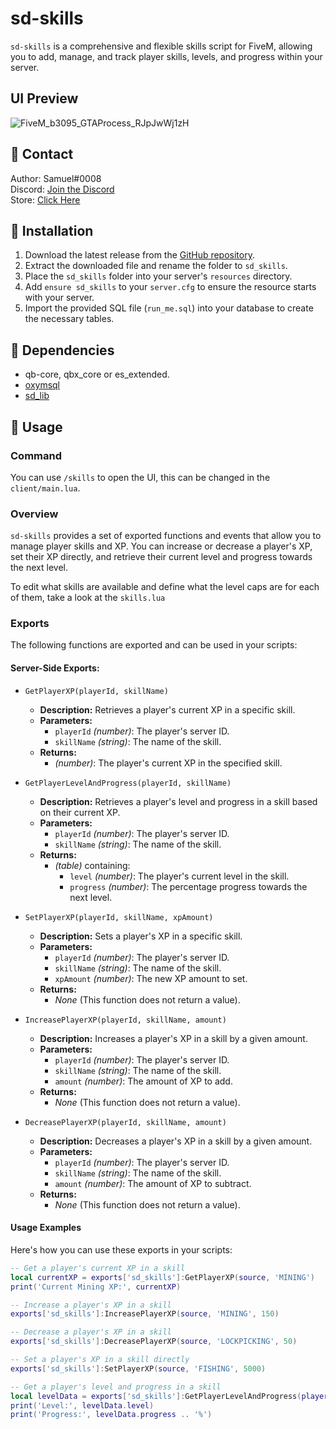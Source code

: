 # sd-skills

`sd-skills` is a comprehensive and flexible skills script for FiveM, allowing you to add, manage, and track player skills, levels, and progress within your server.

## UI Preview
![FiveM_b3095_GTAProcess_RJpJwWj1zH](https://github.com/user-attachments/assets/5ff71723-10f7-45c2-bf42-099ca2b5834f)



## 🔔 Contact

Author: Samuel#0008  
Discord: [Join the Discord](https://discord.gg/FzPehMQaBQ)  
Store: [Click Here](https://fivem.samueldev.shop)

## 💾 Installation

1. Download the latest release from the [GitHub repository](https://github.com/Samuels-Development/sd_skills/releases).
2. Extract the downloaded file and rename the folder to `sd_skills`.
3. Place the `sd_skills` folder into your server's `resources` directory.
4. Add `ensure sd_skills` to your `server.cfg` to ensure the resource starts with your server.
5. Import the provided SQL file (`run_me.sql`) into your database to create the necessary tables.


## 📖 Dependencies
- qb-core, qbx_core or es_extended.
- [oxymsql](https://github.com/overextended/oxmysql) 
- [sd_lib](https://github.com/Samuels-Development/sd_lib/releases)

## 📖 Usage

### Command
You can use `/skills` to open the UI, this can be changed in the `client/main.lua`.

### Overview

`sd-skills` provides a set of exported functions and events that allow you to manage player skills and XP. You can increase or decrease a player's XP, set their XP directly, and retrieve their current level and progress towards the next level.

To edit what skills are available and define what the level caps are for each of them, take a look at the `skills.lua`

### Exports

The following functions are exported and can be used in your scripts:

#### **Server-Side Exports:**


 - `GetPlayerXP(playerId, skillName)`
    - **Description:** Retrieves a player's current XP in a specific skill.
    - **Parameters:**
      - `playerId` *(number)*: The player's server ID.
      - `skillName` *(string)*: The name of the skill.
    - **Returns:**
      - *(number)*: The player's current XP in the specified skill.

  - `GetPlayerLevelAndProgress(playerId, skillName)`
    - **Description:** Retrieves a player's level and progress in a skill based on their current XP.
    - **Parameters:**
      - `playerId` *(number)*: The player's server ID.
      - `skillName` *(string)*: The name of the skill.
    - **Returns:**
      - *(table)* containing:
        - `level` *(number)*: The player's current level in the skill.
        - `progress` *(number)*: The percentage progress towards the next level.

  - `SetPlayerXP(playerId, skillName, xpAmount)`
    - **Description:** Sets a player's XP in a specific skill.
    - **Parameters:**
      - `playerId` *(number)*: The player's server ID.
      - `skillName` *(string)*: The name of the skill.
      - `xpAmount` *(number)*: The new XP amount to set.
    - **Returns:**
      - *None* (This function does not return a value).

  - `IncreasePlayerXP(playerId, skillName, amount)`
    - **Description:** Increases a player's XP in a skill by a given amount.
    - **Parameters:**
      - `playerId` *(number)*: The player's server ID.
      - `skillName` *(string)*: The name of the skill.
      - `amount` *(number)*: The amount of XP to add.
    - **Returns:**
      - *None* (This function does not return a value).

  - `DecreasePlayerXP(playerId, skillName, amount)`
    - **Description:** Decreases a player's XP in a skill by a given amount.
    - **Parameters:**
      - `playerId` *(number)*: The player's server ID.
      - `skillName` *(string)*: The name of the skill.
      - `amount` *(number)*: The amount of XP to subtract.
    - **Returns:**
      - *None* (This function does not return a value).


#### Usage Examples

Here's how you can use these exports in your scripts:

```lua
-- Get a player's current XP in a skill
local currentXP = exports['sd_skills']:GetPlayerXP(source, 'MINING')
print('Current Mining XP:', currentXP)

-- Increase a player's XP in a skill
exports['sd_skills']:IncreasePlayerXP(source, 'MINING', 150)

-- Decrease a player's XP in a skill
exports['sd_skills']:DecreasePlayerXP(source, 'LOCKPICKING', 50)

-- Set a player's XP in a skill directly
exports['sd_skills']:SetPlayerXP(source, 'FISHING', 5000)

-- Get a player's level and progress in a skill
local levelData = exports['sd_skills']:GetPlayerLevelAndProgress(playerId, 'CRAFTING')
print('Level:', levelData.level)
print('Progress:', levelData.progress .. '%')
